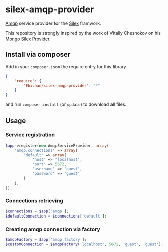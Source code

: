 # silex-amqp-provider

[Amqp](http://www.amqp.org/) service provider for the [Silex](http://silex.sensiolabs.org/) framwork.

This repository is strongly inspired by the work of Vitaliy Chesnokov on his [Mongo Silex Provider](https://github.com/moriony/silex-mongo-provider).

## Install via composer

Add in your ```composer.json``` the require entry for this library.
```json
{
    "require": {
        "Ebichan/silex-amqp-provider": "*"
    }
}
```
and run ```composer install``` (or ```update```) to download all files.

## Usage

### Service registration
```php
$app->register(new AmqpServiceProvider, array(
    'amqp.connections' => array(
        'default' => array(
            'host' => 'localhost',
            'port' => 5672,
            'username' => 'guest',
            'password' => 'guest'
        )
    ),
));
```

###  Connections retrieving
```php
$connections = $app['amqp'];
$defaultConnection = $connections['default']; 
```

###  Creating amqp connection via factory
```php
$amqpFactory = $app['amqp.factory'];
$customConnection = $amqpFactory('localhost', 5672, 'guest', 'guest');
```

